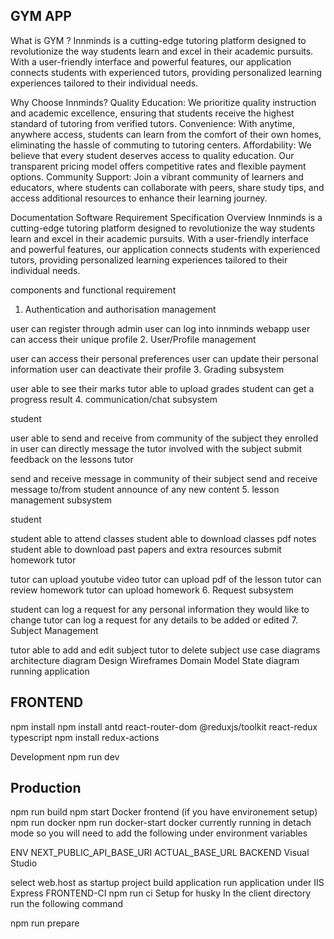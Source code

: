 ## GYM APP
What is GYM ?
Innminds is a cutting-edge tutoring platform designed to revolutionize the way students learn and excel in their academic pursuits. With a user-friendly interface and powerful features, our application connects students with experienced tutors, providing personalized learning experiences tailored to their individual needs.

Why Choose Innminds?
Quality Education: We prioritize quality instruction and academic excellence, ensuring that students receive the highest standard of tutoring from verified tutors. Convenience: With anytime, anywhere access, students can learn from the comfort of their own homes, eliminating the hassle of commuting to tutoring centers. Affordability: We believe that every student deserves access to quality education. Our transparent pricing model offers competitive rates and flexible payment options. Community Support: Join a vibrant community of learners and educators, where students can collaborate with peers, share study tips, and access additional resources to enhance their learning journey.

Documentation
Software Requirement Specification
Overview
Innminds is a cutting-edge tutoring platform designed to revolutionize the way students learn and excel in their academic pursuits. With a user-friendly interface and powerful features, our application connects students with experienced tutors, providing personalized learning experiences tailored to their individual needs.

components and functional requirement
1. Authentication and authorisation management

user can register through admin
user can log into innminds webapp
user can access their unique profile
2. User/Profile management

user can access their personal preferences
user can update their personal information
user can deactivate their profile
3. Grading subsystem

user able to see their marks
tutor able to upload grades
student can get a progress result
4. communication/chat subsystem

student

user able to send and receive from community of the subject they enrolled in
user can directly message the tutor involved with the subject
submit feedback on the lessons
tutor

send and receive message in community of their subject
send and receive message to/from student
announce of any new content
5. lesson management subsystem

student

student able to attend classes
student able to download classes pdf notes
student able to download past papers and extra resources
submit homework
tutor

tutor can upload youtube video
tutor can upload pdf of the lesson
tutor can review homework
tutor can upload homework
6. Request subsystem

student can log a request for any personal information they would like to change
tutor can log a request for any details to be added or edited
7. Subject Management

tutor able to add and edit subject
tutor to delete subject
use case diagrams
architecture diagram
Design
Wireframes
Domain Model
State diagram
running application
## FRONTEND
npm install
npm install antd react-router-dom @reduxjs/toolkit react-redux typescript
npm install redux-actions

Development
npm run dev

## Production
npm run build
npm start
Docker frontend (if you have environement setup)
npm run docker
npm run docker-start
docker currently running in detach mode so you will need to add the following under environment variables

ENV NEXT_PUBLIC_API_BASE_URI ACTUAL_BASE_URL
BACKEND
Visual Studio

select web.host as startup project
build application
run application under IIS Express
FRONTEND-CI
npm run ci
Setup for husky
In the client directory run the following command

npm run prepare